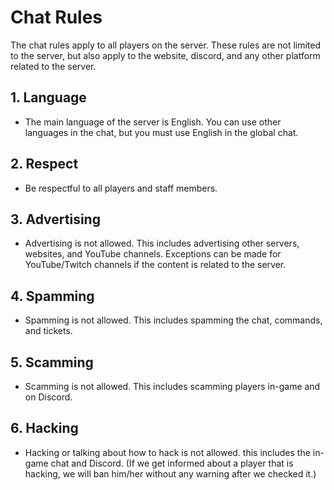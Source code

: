 # Chat Rules

The chat rules apply to all players on the server. These rules are not limited to the server, but also apply to the website, discord, and any other platform related to the server.

## 1. Language

- The main language of the server is English. You can use other languages in the chat, but you must use English in the global chat.

## 2. Respect

- Be respectful to all players and staff members.

## 3. Advertising

- Advertising is not allowed. This includes advertising other servers, websites, and YouTube channels. Exceptions can be made for YouTube/Twitch channels if the content is related to the server.

## 4. Spamming

- Spamming is not allowed. This includes spamming the chat, commands, and tickets.

## 5. Scamming

- Scamming is not allowed. This includes scamming players in-game and on Discord.

## 6. Hacking

- Hacking or talking about how to hack is not allowed.
  this includes the in-game chat and Discord. (If we get informed about a player that is hacking, we will ban him/her without any warning after we checked it.)
